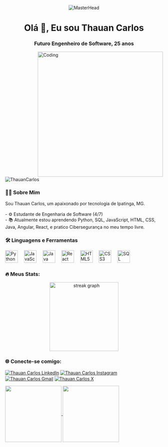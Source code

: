 <p align="center">
  <img src="https://t4.ftcdn.net/jpg/08/98/37/07/360_F_898370771_otjrZ1U1jRQo84EvPdOYPmSg9znewch2.jpg" alt="MasterHead" />
</p>

<h1 align="center">Olá 👋, Eu sou Thauan Carlos</h1>
<h3 align="center">Futuro Engenheiro de Software, 25 anos </h3>

<img align="right" alt="Coding" width="400" src="https://media.licdn.com/dms/image/v2/C4D12AQH9aXbuxR1kog/article-cover_image-shrink_720_1280/article-cover_image-shrink_720_1280/0/1592835525141?e=1729123200&v=beta&t=tRHkFLILj0hlBPttbSAhBNFLljJFtXsPTubzbMxqn1I">

<p align="left"> <img src="https://komarev.com/ghpvc/?username=ThauanCarlos&label=Visualizações%20do%20perfil&color=0e75b6&style=flat" alt="ThauanCarlos" /> </p>

### 👩‍💻 Sobre Mim

<p align="left">Sou Thauan Carlos, um apaixonado por tecnologia de Ipatinga, MG.<br><br>- ⚙️ Estudante de Engenharia de Software (4/7)<br>- 📚 Atualmente estou aprendendo Python, SQL, JavaScript, HTML, CSS, Java, Angular, React, e pratico Cibersegurança no meu tempo livre.</p>

### 🛠 Linguagens e Ferramentas

<div align="left">
  <img src="https://cdn.jsdelivr.net/gh/devicons/devicon/icons/python/python-original.svg" height="40" alt="Python logo" />
  <img width="12" />
  <img src="https://cdn.jsdelivr.net/gh/devicons/devicon/icons/javascript/javascript-original.svg" height="40" alt="JavaScript logo" />
  <img width="12" />
  <img src="https://cdn.jsdelivr.net/gh/devicons/devicon/icons/java/java-original.svg" height="40" alt="Java logo" />
  <img width="12" />
  <img src="https://cdn.jsdelivr.net/gh/devicons/devicon/icons/react/react-original.svg" height="40" alt="React logo" />
  <img width="12" />
  <img src="https://cdn.jsdelivr.net/gh/devicons/devicon/icons/html5/html5-original.svg" height="40" alt="HTML5 logo" />
  <img width="12" />
  <img src="https://cdn.jsdelivr.net/gh/devicons/devicon/icons/css3/css3-original.svg" height="40" alt="CSS3 logo" />
  <img width="12" />
  <img src="https://cdn.jsdelivr.net/gh/devicons/devicon/icons/mysql/mysql-original.svg" height="40" alt="SQL logo" />
</div>

### 🔥 Meus Stats:

<div align="center">
  <img src="https://streak-stats.demolab.com?user=ThauanCarlos&locale=pt-br&mode=daily&theme=dark&hide_border=false&border_radius=5&order=3" height="220" alt="streak graph" />
</div>

### 🌐 Conecte-se comigo:

<p align="left">
  <a href="https://www.linkedin.com/in/thauan-carlos/" target="_blank"><img align="center" src="https://img.shields.io/badge/-LinkedIn-%230077B5?style=for-the-badge&logo=linkedin&logoColor=white" alt="Thauan Carlos LinkedIn" /></a>
  <a href="https://www.instagram.com/thauancarlos_dev/" target="_blank"><img align="center" src="https://img.shields.io/badge/-Instagram-%23E4405F?style=for-the-badge&logo=instagram&logoColor=white" alt="Thauan Carlos Instagram" /></a>
  <a href="mailto:thauancarlos63@gmail.com"><img align="center" src="https://img.shields.io/badge/-Gmail-D14836?style=for-the-badge&logo=gmail&logoColor=white" alt="Thauan Carlos Gmail" /></a>
  <a href="https://x.com/ThauanC_dev" target="_blank"><img align="center" src="https://img.shields.io/badge/-X-%231DA1F2?style=for-the-badge&logo=x&logoColor=white" alt="Thauan Carlos X" /></a>
</p>

<div>
  <a href="https://github.com/ThauanCarlos">
    <img height="180em" align="center" src="https://github-readme-stats.vercel.app/api?username=ThauanCarlos&show_icons=true&theme=react&include_all_commits=true&count_private=true"/>
    <img height="180em" align="center" src="https://github-readme-stats.vercel.app/api/top-langs/?username=ThauanCarlos&layout=compact&langs_count=7&theme=react" />
  </a>
</div>
